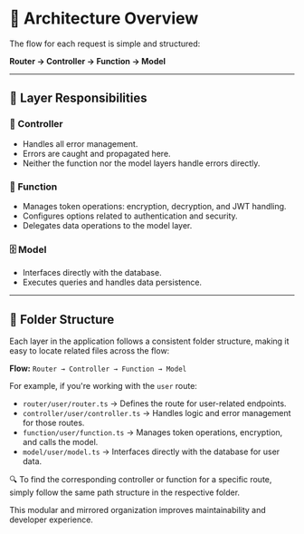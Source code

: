 # 📁 Architecture Overview

The flow for each request is simple and structured:

**Router → Controller → Function → Model**

---

## 🧩 Layer Responsibilities

### 📍 Controller
- Handles all error management.
- Errors are caught and propagated here.
- Neither the function nor the model layers handle errors directly.

### 🔐 Function
- Manages token operations: encryption, decryption, and JWT handling.
- Configures options related to authentication and security.
- Delegates data operations to the model layer.

### 🗄️ Model
- Interfaces directly with the database.
- Executes queries and handles data persistence.

---

## 📁 Folder Structure

Each layer in the application follows a consistent folder structure, making it easy to locate related files across the flow:

**Flow:** `Router → Controller → Function → Model`

For example, if you're working with the `user` route:

- `router/user/router.ts` → Defines the route for user-related endpoints.
- `controller/user/controller.ts` → Handles logic and error management for those routes.
- `function/user/function.ts` → Manages token operations, encryption, and calls the model.
- `model/user/model.ts` → Interfaces directly with the database for user data.

🔍 To find the corresponding controller or function for a specific route, simply follow the same path structure in the respective folder.

This modular and mirrored organization improves maintainability and developer experience.

